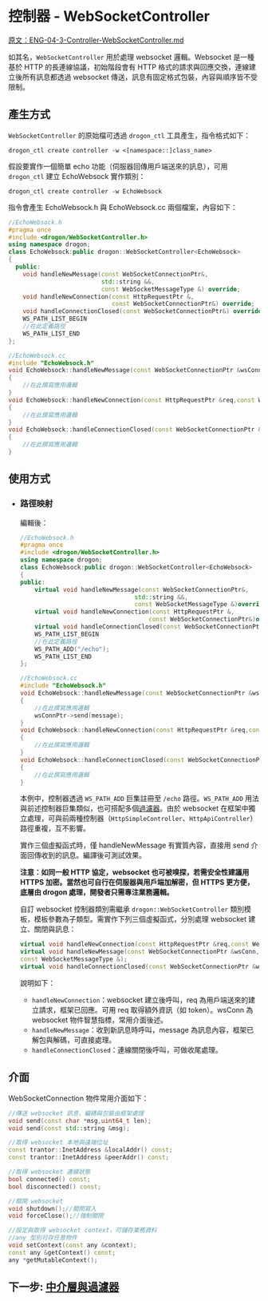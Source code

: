 # 控制器 - WebSocketController

[原文：ENG-04-3-Controller-WebSocketController.md](/ENG/ENG-04-3-Controller-WebSocketController.md)

如其名，`WebSocketController` 用於處理 websocket 邏輯。Websocket 是一種基於 HTTP 的長連線協議，初始階段會有 HTTP 格式的請求與回應交換，連線建立後所有訊息都透過 websocket 傳送，訊息有固定格式包裝，內容與順序皆不受限制。

## 產生方式

`WebSocketController` 的原始檔可透過 `drogon_ctl` 工具產生，指令格式如下：

```shell
drogon_ctl create controller -w <[namespace::]class_name>
```

假設要實作一個簡單 echo 功能（伺服器回傳用戶端送來的訊息），可用 `drogon_ctl` 建立 EchoWebsock 實作類別：

```shell
drogon_ctl create controller -w EchoWebsock
```

指令會產生 EchoWebsock.h 與 EchoWebsock.cc 兩個檔案，內容如下：

```c++
//EchoWebsock.h
#pragma once
#include <drogon/WebSocketController.h>
using namespace drogon;
class EchoWebsock:public drogon::WebSocketController<EchoWebsock>
{
  public:
    void handleNewMessage(const WebSocketConnectionPtr&,
                          std::string &&,
                          const WebSocketMessageType &) override;
    void handleNewConnection(const HttpRequestPtr &,
                             const WebSocketConnectionPtr&) override;
    void handleConnectionClosed(const WebSocketConnectionPtr&) override;
    WS_PATH_LIST_BEGIN
    //在此定義路徑
    WS_PATH_LIST_END
};
```

```c++
//EchoWebsock.cc
#include "EchoWebsock.h"
void EchoWebsock::handleNewMessage(const WebSocketConnectionPtr &wsConnPtr,std::string &&message)
{
    //在此撰寫應用邏輯
}
void EchoWebsock::handleNewConnection(const HttpRequestPtr &req,const WebSocketConnectionPtr &wsConnPtr)
{
    //在此撰寫應用邏輯
}
void EchoWebsock::handleConnectionClosed(const WebSocketConnectionPtr &wsConnPtr)
{
    //在此撰寫應用邏輯
}
```

## 使用方式

- ### 路徑映射

  編輯後：

  ```c++
  //EchoWebsock.h
  #pragma once
  #include <drogon/WebSocketController.h>
  using namespace drogon;
  class EchoWebsock:public drogon::WebSocketController<EchoWebsock>
  {
  public:
      virtual void handleNewMessage(const WebSocketConnectionPtr&,
                                  std::string &&,
                                  const WebSocketMessageType &)override;
      virtual void handleNewConnection(const HttpRequestPtr &,
                                      const WebSocketConnectionPtr&)override;
      virtual void handleConnectionClosed(const WebSocketConnectionPtr&)override;
      WS_PATH_LIST_BEGIN
      //在此定義路徑
      WS_PATH_ADD("/echo");
      WS_PATH_LIST_END
  };
  ```

  ```c++
  //EchoWebsock.cc
  #include "EchoWebsock.h"
  void EchoWebsock::handleNewMessage(const WebSocketConnectionPtr &wsConnPtr,std::string &&message)
  {
      //在此撰寫應用邏輯
      wsConnPtr->send(message);
  }
  void EchoWebsock::handleNewConnection(const HttpRequestPtr &req,const WebSocketConnectionPtr &wsConnPtr)
  {
      //在此撰寫應用邏輯
  }
  void EchoWebsock::handleConnectionClosed(const WebSocketConnectionPtr &wsConnPtr)
  {
      //在此撰寫應用邏輯
  }
  ```

  本例中，控制器透過 `WS_PATH_ADD` 巨集註冊至 `/echo` 路徑。`WS_PATH_ADD` 用法與前述控制器巨集類似，也可搭配多個[過濾器](/JB_TW/ENG-05-Middleware-and-Filter.tw.md)。由於 websocket 在框架中獨立處理，可與前兩種控制器（`HttpSimpleController`、`HttpApiController`）路徑重複，互不影響。

  實作三個虛擬函式時，僅 handleNewMessage 有實質內容，直接用 send 介面回傳收到的訊息。編譯後可測試效果。

  **注意：如同一般 HTTP 協定，websocket 也可被嗅探，若需安全性建議用 HTTPS 加密。當然也可自行在伺服器與用戶端加解密，但 HTTPS 更方便，底層由 drogon 處理，開發者只需專注業務邏輯。**

  自訂 websocket 控制器類別需繼承 `drogon::WebSocketController` 類別模板，模板參數為子類型。需實作下列三個虛擬函式，分別處理 websocket 建立、關閉與訊息：

  ```c++
  virtual void handleNewConnection(const HttpRequestPtr &req,const WebSocketConnectionPtr &wsConn);
  virtual void handleNewMessage(const WebSocketConnectionPtr &wsConn,std::string &&message,
  const WebSocketMessageType &);
  virtual void handleConnectionClosed(const WebSocketConnectionPtr &wsConn);
  ```

  說明如下：

  - `handleNewConnection`：websocket 建立後呼叫，req 為用戶端送來的建立請求，框架已回應。可用 req 取得額外資訊（如 token）。wsConn 為 websocket 物件智慧指標，常用介面後述。
  - `handleNewMessage`：收到新訊息時呼叫，message 為訊息內容，框架已解包與解碼，可直接處理。
  - `handleConnectionClosed`：連線關閉後呼叫，可做收尾處理。

## 介面

WebSocketConnection 物件常用介面如下：

```c++
//傳送 websocket 訊息，編碼與包裝由框架處理
void send(const char *msg,uint64_t len);
void send(const std::string &msg);

//取得 websocket 本地與遠端位址
const trantor::InetAddress &localAddr() const;
const trantor::InetAddress &peerAddr() const;

//取得 websocket 連線狀態
bool connected() const;
bool disconnected() const;

//關閉 websocket
void shutdown();//關閉寫入
void forceClose();//強制關閉

//設定與取得 websocket context，可儲存業務資料
//any 型別可存任意物件
void setContext(const any &context);
const any &getContext() const;
any *getMutableContext();
```

## 下一步: [中介層與過濾器](/JB_TW/ENG-05-Middleware-and-Filter.tw.md)
